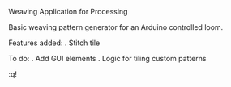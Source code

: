 Weaving Application for Processing

Basic weaving pattern generator for an Arduino controlled loom. 


Features added:
. Stitch tile

To do:
. Add GUI elements
. Logic for tiling custom patterns 

:q!



